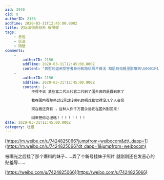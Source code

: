 ```yaml
---
aid: 3940
cid: 9
authorID: 2156
addTime: 2020-03-31T12:45:00.000Z
title: 这玩法很恶俗系 很隔壁
tags:
    - 恶俗
    - 玩法
    - 隔壁
comments:
    -
        authorID: 2156
        addTime: 2020-03-31T12:45:00.000Z
        content: "典型的盗用受害者身份和隐私照片做法 和尼玛电报里那堆狗\U0001F4A9（少不了某些oversea trash）搞的伪造豆瓣ID来迫害真人在推特上的手法"
    -
        authorID: 2156
        addTime: 2020-03-31T12:45:00.000Z
        content: |-
            不得不说 某些富二代三代官二代到了国外真的是蠢到家了

            我在国内看那些zhi黑zhi喇叭的把戏都觉得没几个人会信

            现在看还真有 ，这种人你千万要永远死在国外别回来！

            回来把你活埋咯！！！！！！！！
date: 2020-03-31T12:45:00.000Z
category: 吐槽
---
```


[https://m.weibo.cn/u/7424825066?jumpfrom=weibocom&dt\_dapp=1](https://m.weibo.cn/u/7424825066?dt_dapp=1&jumpfrom=weibocom)

被曝光之后挂了那个爆料的妹子……弄了个新号挂妹子照片 就刚刚还在发恶心的贴羞辱……

[https://weibo.com/u/7424825066](https://weibo.com/u/7424825066)
